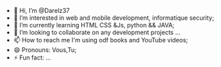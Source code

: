- 👋 Hi, I’m @Darelz37
- 👀 I’m interested in web and mobile development, informatique security;
- 🌱 I’m currently learning HTML CSS &Js, python && JAVA;
- 💞️ I’m looking to collaborate on any development projects ...
- 📫 How to reach me I'm using odf books and YouTube videos; 
- 😄 Pronouns: Vous,Tu;
- ⚡ Fun fact: ...

<!---
Darelz37/Darelz37 is a ✨ special ✨ repository because its `README.md` (this file) appears on your GitHub profile.
You can click the Preview link to take a look at your changes.
--->
